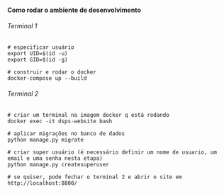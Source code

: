 #### Como rodar o ambiente de desenvolvimento

###### Terminal 1

```
# especificar usuário
export UID=$(id -u)
export GID=$(id -g)

# construir e rodar o docker
docker-compose up --build
```

###### Terminal 2

```
# criar um terminal na imagem docker q está rodando
docker exec -it dsps-website bash

# aplicar migrações no banco de dados
python manage.py migrate

# criar super usuário (é necessário definir um nome de usuario, um email e uma senha nesta etapa)
python manage.py createsuperuser

# se quiser, pode fechar o terminal 2 e abrir o site em http://localhost:8800/
```
